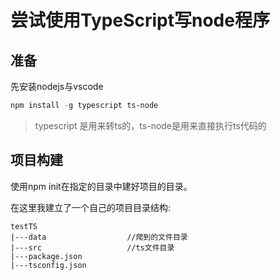 # 尝试使用TypeScript写node程序

## 准备

先安装nodejs与vscode  

```powershell
npm install -g typescript ts-node
```
> typescript 是用来转ts的，ts-node是用来直接执行ts代码的

## 项目构建
使用npm init在指定的目录中建好项目的目录。

在这里我建立了一个自己的项目目录结构:

```tree
testTS
|---data                  //爬到的文件目录
|---src                   //ts文件目录
|---package.json
|---tsconfig.json
```